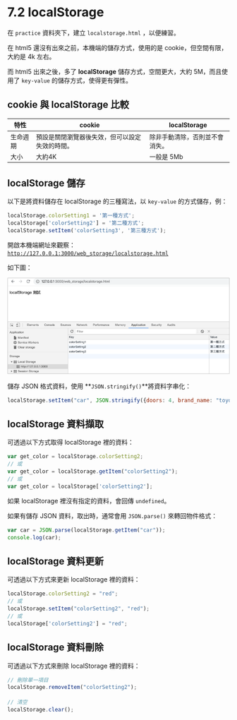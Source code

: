 # 7.2 localStorage

在 `practice` 資料夾下，建立 `localstorage.html` ，以便練習。



在 html5 還沒有出來之前，本機端的儲存方式，使用的是 cookie，但空間有限，大約是 4k 左右。

而 html5 出來之後，多了 **localStorage** 儲存方式，空間更大，大約 5M，而且使用了 `key-value` 的儲存方式，使得更有彈性。

## cookie 與 localStorage 比較

| 特性   | cookie                  | localStorage    |
| ---- | ----------------------- | --------------- |
| 生命週期 | 預設是關閉瀏覽器後失效，但可以設定失效的時間。 | 除非手動清除，否則並不會消失。 |
| 大小   | 大約4K                    | 一般是 5Mb         |



## localStorage 儲存



以下是將資料儲存在 localStorage 的三種寫法，以 `key-value` 的方式儲存，例：

```javascript
localStorage.colorSetting1 = '第一種方式';
localStorage['colorSetting2'] = '第二種方式';
localStorage.setItem('colorSetting3', '第三種方式');
```

開啟本機端網址來觀察：[`http://127.0.0.1:3000/web_storage/localstorage.html`](http://127.0.0.1:3000/web\_storage/localstorage.html)

如下圖：

![](../.gitbook/assets/localstorage1.png)



儲存 JSON 格式資料，使用 **`JSON.stringify()`**將資料字串化：

```javascript
localStorage.setItem("car", JSON.stringify({doors: 4, brand_name: "toyota"}));
```



## localStorage 資料擷取

可透過以下方式取得 localStorage 裡的資料：

```javascript
var get_color = localStorage.colorSetting2;
// 或
var get_color = localStorage.getItem("colorSetting2");
// 或
var get_color = localStorage['colorSetting2'];
```

如果 localStorage 裡沒有指定的資料，會回傳 `undefined`。

如果有儲存 JSON 資料，取出時，通常會用 `JSON.parse()` 來轉回物件格式：

```javascript
var car = JSON.parse(localStorage.getItem("car"));
console.log(car);
```



## localStorage 資料更新

可透過以下方式來更新 localStorage 裡的資料：

```javascript
localStorage.colorSetting2 = "red";
// 或
localStorage.setItem("colorSetting2", "red");
// 或
localStorage['colorSetting2'] = "red";
```



## localStorage 資料刪除

可透過以下方式來刪除 localStorage 裡的資料：

```javascript
// 刪除單一項目
localStorage.removeItem("colorSetting2");

// 清空
localStorage.clear();
```

